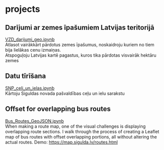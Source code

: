 # projects
## Darījumi ar zemes īpašumiem Latvijas teritorijā
[VZD_darijumi_geo.ipynb](https://github.com/iliberts/projects/blob/main/VZD_darijumi_geo.ipynb)
<br>
Atlasot vairākkārt pārdotus zemes īpašumus, noskaidroju kuriem no tiem bija lielākas cenu izmaiņas.
<br>
Atspoguļoju Latvijas kartē pagastus, kuros tika pārdotas visvairāk hektāru zemes

## Datu tīrīšana
[SNP_celi_un_ielas.ipynb](https://github.com/iliberts/projects/blob/main/SNP_celi_un_ielas.ipynb)
<br>
Kārtoju Siguldas novada pašvaldības ceļu un ielu sarakstu


## Offset for overlapping bus routes
[Bus_Routes_GeoJSON.ipynb](https://github.com/iliberts/projects/blob/main/Bus_Routes_GeoJSON.ipynb)
<br>
When making a route map, one of the visual challenges is displaying overlapping route sections. I walk through the process of creating a Leaflet map of bus routes with offset overlapping portions, all without altering the actual routes. Demo: https://map.sigulda.lv/routes.html
